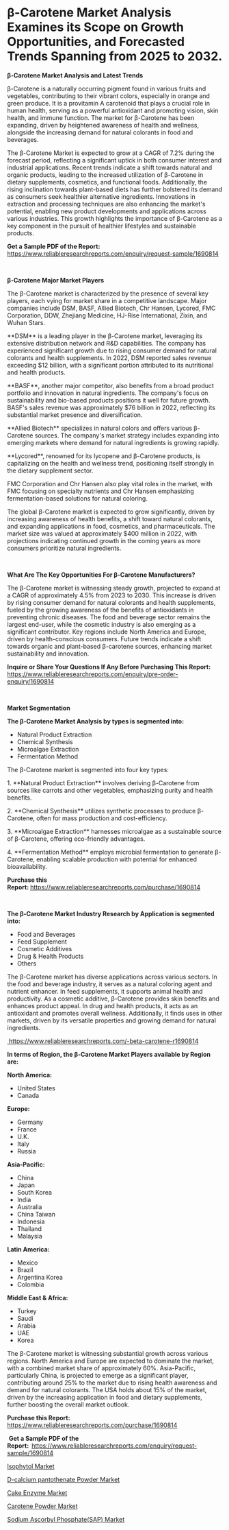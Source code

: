 <p><h1>β-Carotene Market Analysis Examines its Scope on Growth Opportunities, and Forecasted Trends Spanning from 2025 to 2032.</h1></p><p><strong>β-Carotene Market Analysis and Latest Trends</strong></p>
<p><p>β-Carotene is a naturally occurring pigment found in various fruits and vegetables, contributing to their vibrant colors, especially in orange and green produce. It is a provitamin A carotenoid that plays a crucial role in human health, serving as a powerful antioxidant and promoting vision, skin health, and immune function. The market for β-Carotene has been expanding, driven by heightened awareness of health and wellness, alongside the increasing demand for natural colorants in food and beverages.</p><p>The β-Carotene Market is expected to grow at a CAGR of 7.2% during the forecast period, reflecting a significant uptick in both consumer interest and industrial applications. Recent trends indicate a shift towards natural and organic products, leading to the increased utilization of β-Carotene in dietary supplements, cosmetics, and functional foods. Additionally, the rising inclination towards plant-based diets has further bolstered its demand as consumers seek healthier alternative ingredients. Innovations in extraction and processing techniques are also enhancing the market's potential, enabling new product developments and applications across various industries. This growth highlights the importance of β-Carotene as a key component in the pursuit of healthier lifestyles and sustainable products.</p></p>
<p><strong>Get a Sample PDF of the Report:&nbsp;</strong> <a href="https://www.reliableresearchreports.com/enquiry/request-sample/1690814?utm_campaign=36&utm_medium=2&utm_source=Github&utm_content=ia&utm_term=06012025&utm_id=b-carotene">https://www.reliableresearchreports.com/enquiry/request-sample/1690814</a></p>
<p>&nbsp;</p>
<p><strong>β-Carotene Major Market Players</strong></p>
<p><p>The β-Carotene market is characterized by the presence of several key players, each vying for market share in a competitive landscape. Major companies include DSM, BASF, Allied Biotech, Chr Hansen, Lycored, FMC Corporation, DDW, Zhejiang Medicine, HJ-Rise International, Zixin, and Wuhan Stars.</p><p>**DSM** is a leading player in the β-Carotene market, leveraging its extensive distribution network and R&D capabilities. The company has experienced significant growth due to rising consumer demand for natural colorants and health supplements. In 2022, DSM reported sales revenue exceeding $12 billion, with a significant portion attributed to its nutritional and health products.</p><p>**BASF**, another major competitor, also benefits from a broad product portfolio and innovation in natural ingredients. The company's focus on sustainability and bio-based products positions it well for future growth. BASF's sales revenue was approximately $76 billion in 2022, reflecting its substantial market presence and diversification.</p><p>**Allied Biotech** specializes in natural colors and offers various β-Carotene sources. The company's market strategy includes expanding into emerging markets where demand for natural ingredients is growing rapidly. </p><p>**Lycored**, renowned for its lycopene and β-Carotene products, is capitalizing on the health and wellness trend, positioning itself strongly in the dietary supplement sector.</p><p>FMC Corporation and Chr Hansen also play vital roles in the market, with FMC focusing on specialty nutrients and Chr Hansen emphasizing fermentation-based solutions for natural coloring. </p><p>The global β-Carotene market is expected to grow significantly, driven by increasing awareness of health benefits, a shift toward natural colorants, and expanding applications in food, cosmetics, and pharmaceuticals. The market size was valued at approximately $400 million in 2022, with projections indicating continued growth in the coming years as more consumers prioritize natural ingredients.</p></p>
<p>&nbsp;</p>
<p><strong>What Are The Key Opportunities For β-Carotene Manufacturers?</strong></p>
<p><p>The β-Carotene market is witnessing steady growth, projected to expand at a CAGR of approximately 4.5% from 2023 to 2030. This increase is driven by rising consumer demand for natural colorants and health supplements, fueled by the growing awareness of the benefits of antioxidants in preventing chronic diseases. The food and beverage sector remains the largest end-user, while the cosmetic industry is also emerging as a significant contributor. Key regions include North America and Europe, driven by health-conscious consumers. Future trends indicate a shift towards organic and plant-based β-carotene sources, enhancing market sustainability and innovation.</p></p>
<p><strong>Inquire or Share Your Questions If Any Before Purchasing This Report:</strong> <a href="https://www.reliableresearchreports.com/enquiry/pre-order-enquiry/1690814?utm_campaign=36&utm_medium=2&utm_source=Github&utm_content=ia&utm_term=06012025&utm_id=b-carotene">https://www.reliableresearchreports.com/enquiry/pre-order-enquiry/1690814</a></p>
<p>&nbsp;</p>
<p><strong>Market Segmentation</strong></p>
<p><strong>The β-Carotene Market Analysis by types is segmented into:</strong></p>
<p><ul><li>Natural Product Extraction</li><li>Chemical Synthesis</li><li>Microalgae Extraction</li><li>Fermentation Method</li></ul></p>
<p><p>The β-Carotene market is segmented into four key types: </p><p>1. **Natural Product Extraction** involves deriving β-Carotene from sources like carrots and other vegetables, emphasizing purity and health benefits. </p><p>2. **Chemical Synthesis** utilizes synthetic processes to produce β-Carotene, often for mass production and cost-efficiency. </p><p>3. **Microalgae Extraction** harnesses microalgae as a sustainable source of β-Carotene, offering eco-friendly advantages. </p><p>4. **Fermentation Method** employs microbial fermentation to generate β-Carotene, enabling scalable production with potential for enhanced bioavailability.</p></p>
<p><strong>Purchase this Report:&nbsp;</strong><a href="https://www.reliableresearchreports.com/purchase/1690814?utm_campaign=36&utm_medium=2&utm_source=Github&utm_content=ia&utm_term=06012025&utm_id=b-carotene">https://www.reliableresearchreports.com/purchase/1690814</a></p>
<p>&nbsp;</p>
<p><strong>The β-Carotene Market Industry Research by Application is segmented into:</strong></p>
<p><ul><li>Food and Beverages</li><li>Feed Supplement</li><li>Cosmetic Additives</li><li>Drug & Health Products</li><li>Others</li></ul></p>
<p><p>The β-Carotene market has diverse applications across various sectors. In the food and beverage industry, it serves as a natural coloring agent and nutrient enhancer. In feed supplements, it supports animal health and productivity. As a cosmetic additive, β-Carotene provides skin benefits and enhances product appeal. In drug and health products, it acts as an antioxidant and promotes overall wellness. Additionally, it finds uses in other markets, driven by its versatile properties and growing demand for natural ingredients.</p></p>
<p><a href="https://www.reliableresearchreports.com/-beta-carotene-r1690814?utm_campaign=36&utm_medium=2&utm_source=Github&utm_content=ia&utm_term=06012025&utm_id=b-carotene">&nbsp;https://www.reliableresearchreports.com/-beta-carotene-r1690814</a></p>
<p><strong>In terms of Region, the β-Carotene Market Players available by Region are:</strong></p>
<p>
    <p> <strong> North America: </strong>
        <ul>
            <li>United States</li>
            <li>Canada</li>
        </ul>
        </p> 
    <p> <strong> Europe: </strong>
        <ul>
            <li>Germany</li>
            <li>France</li>
            <li>U.K.</li>
            <li>Italy</li>
            <li>Russia</li>
        </ul>
        </p> 
    <p> <strong> Asia-Pacific: </strong>
        <ul>
            <li>China</li>
            <li>Japan</li>
            <li>South Korea</li>
            <li>India</li>
            <li>Australia</li>
            <li>China Taiwan</li>
            <li>Indonesia</li>
            <li>Thailand</li>
            <li>Malaysia</li>
        </ul>
        </p> 
    <p> <strong> Latin America: </strong>
        <ul>
            <li>Mexico</li>
            <li>Brazil</li>
            <li>Argentina Korea</li>
            <li>Colombia</li>
        </ul>
        </p> 
    <p> <strong> Middle East & Africa: </strong>
        <ul>
            <li>Turkey</li>
            <li>Saudi</li>
            <li>Arabia</li>
            <li>UAE</li>
            <li>Korea</li>
        </ul>
    </p>
    </p>
<p><p>The β-Carotene market is witnessing substantial growth across various regions. North America and Europe are expected to dominate the market, with a combined market share of approximately 60%. Asia-Pacific, particularly China, is projected to emerge as a significant player, contributing around 25% to the market due to rising health awareness and demand for natural colorants. The USA holds about 15% of the market, driven by the increasing application in food and dietary supplements, further boosting the overall market outlook.</p></p>
<p><strong>Purchase this Report: </strong><a href="https://www.reliableresearchreports.com/purchase/1690814?utm_campaign=36&utm_medium=2&utm_source=Github&utm_content=ia&utm_term=06012025&utm_id=b-carotene">https://www.reliableresearchreports.com/purchase/1690814</a></p>
<p>&nbsp;<strong>Get a Sample PDF of the Report:&nbsp;&nbsp;</strong><a href="https://www.reliableresearchreports.com/enquiry/request-sample/1690814?utm_campaign=36&utm_medium=2&utm_source=Github&utm_content=ia&utm_term=06012025&utm_id=b-carotene">https://www.reliableresearchreports.com/enquiry/request-sample/1690814</a></p>
<p><strong></strong></p>
<p><p><a href="https://github.com/SanjidaKhan901/Market-Research-Report-List-1/blob/main/isophytol-market.md?utm_campaign=36&utm_medium=2&utm_source=Github&utm_content=ia&utm_term=06012025&utm_id=b-carotene">Isophytol Market</a></p><p><a href="https://github.com/dierdrecrichton210/Market-Research-Report-List-1/blob/main/d-calcium-pantothenate-powder-market.md?utm_campaign=36&utm_medium=2&utm_source=Github&utm_content=ia&utm_term=06012025&utm_id=b-carotene">D-calcium pantothenate Powder Market</a></p><p><a href="https://github.com/cheryjhonson/Market-Research-Report-List-1/blob/main/cake-enzyme-market.md?utm_campaign=36&utm_medium=2&utm_source=Github&utm_content=ia&utm_term=06012025&utm_id=b-carotene">Cake Enzyme Market</a></p><p><a href="https://github.com/AngelaWalsh696/Market-Research-Report-List-1/blob/main/carotene-powder-market.md?utm_campaign=36&utm_medium=2&utm_source=Github&utm_content=ia&utm_term=06012025&utm_id=b-carotene">Carotene Powder Market</a></p><p><a href="https://github.com/tamvrosiya/Market-Research-Report-List-6/blob/main/sodium-ascorbyl-phosphatesap-market.md?utm_campaign=36&utm_medium=2&utm_source=Github&utm_content=ia&utm_term=06012025&utm_id=b-carotene">Sodium Ascorbyl Phosphate(SAP) Market</a></p></p>